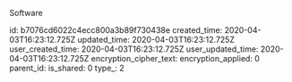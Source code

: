 Software

id: b7076cd6022c4ecc800a3b89f730438e
created_time: 2020-04-03T16:23:12.725Z
updated_time: 2020-04-03T16:23:12.725Z
user_created_time: 2020-04-03T16:23:12.725Z
user_updated_time: 2020-04-03T16:23:12.725Z
encryption_cipher_text: 
encryption_applied: 0
parent_id: 
is_shared: 0
type_: 2